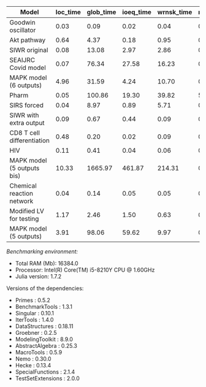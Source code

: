 |Model|loc_time|glob_time|ioeq_time|wrnsk_time|rank_time|check_time|total|
|-----|---|---|---|---|---|---|---|
|Goodwin oscillator|0.03|0.09|0.02|0.04|0.00|0.02|0.12|
|Akt pathway|0.64|4.37|0.18|0.95|0.00|3.23|5.01|
|SIWR original|0.08|13.08|2.97|2.86|0.14|7.10|13.16|
|SEAIJRC Covid model|0.07|76.34|27.58|16.23|0.63|31.90|76.41|
|MAPK model (6 outputs)|4.96|31.59|4.24|10.70|0.00|16.65|36.55|
|Pharm|0.05|100.86|19.30|39.82|5.64|36.10|100.90|
|SIRS forced|0.04|8.97|0.89|5.71|0.22|2.14|9.01|
|SIWR with extra output|0.09|0.67|0.44|0.09|0.00|0.13|0.76|
|CD8 T cell differentiation|0.48|0.20|0.02|0.09|0.00|0.09|0.69|
|HIV|0.11|0.41|0.04|0.06|0.00|0.31|0.52|
|MAPK model (5 outputs bis)|10.33|1665.97|461.87|214.31|0.05|989.75|1676.31|
|Chemical reaction network|0.04|0.14|0.05|0.05|0.00|0.04|0.18|
|Modified LV for testing|1.17|2.46|1.50|0.63|0.01|0.24|11.59|
|MAPK model (5 outputs)|3.91|98.06|59.62|9.97|0.00|28.46|101.97|

*Benchmarking environment:*

* Total RAM (Mb): 16384.0
* Processor: Intel(R) Core(TM) i5-8210Y CPU @ 1.60GHz
* Julia version: 1.7.2

Versions of the dependencies:

* Primes : 0.5.2
* BenchmarkTools : 1.3.1
* Singular : 0.10.1
* IterTools : 1.4.0
* DataStructures : 0.18.11
* Groebner : 0.2.5
* ModelingToolkit : 8.9.0
* AbstractAlgebra : 0.25.3
* MacroTools : 0.5.9
* Nemo : 0.30.0
* Hecke : 0.13.4
* SpecialFunctions : 2.1.4
* TestSetExtensions : 2.0.0
